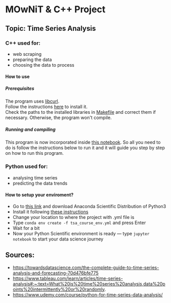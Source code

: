 # MOwNiT & C++ Project

## Topic: Time Series Analysis

### C++ used for:

- web scraping
- preparing the data
- choosing the data to process

#### How to use
##### Prerequisites
The program uses [libcurl](https://curl.se/libcurl/).  
Follow the instructions [here](https://curl.se/docs/install.html) to install it.  
Check the paths to the installed libraries in [Makefile](./src/web-scraping/Makefile) and correct them if necessary. Otherwise, the program won't compile.

##### Running and compiling
This program is now incorporated inside [this notebook](./src/main/analysis_of_time_series_from_web_scraping.ipynb). So all you need to do is follow the instructions below to run it and it will guide you step by step on how to run this program.
### Python used for:

- analysing time series
- predicting the data trends

#### How to setup your enviroment?
- Go to [this link](https://www.anaconda.com/products/distribution) and download Anaconda Scientific Distribution of Python3
- Install it following [these instructions](https://docs.anaconda.com/anaconda/install/)
- Change your location to where the project with .yml file is
- Type `conda env create -f tsa_course_env.yml` and press Enter
- Wait for a bit
- Now your Python Scientific environment is ready &mdash; type `jupyter notebook` to start your data science journey

## Sources:
- https://towardsdatascience.com/the-complete-guide-to-time-series-analysis-and-forecasting-70d476bfe775
- https://www.tableau.com/learn/articles/time-series-analysis#:~:text=What%20is%20time%20series%20analysis,data%20points%20intermittently%20or%20randomly.
- https://www.udemy.com/course/python-for-time-series-data-analysis/

